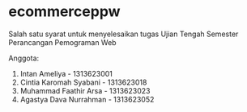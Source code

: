 # ecommerceppw
Salah satu syarat untuk menyelesaikan tugas Ujian Tengah Semester Perancangan Pemograman Web

Anggota:
1. Intan Ameliya - 1313623001
2. Cintia Karomah Syabani - 1313623018
3. Muhammad Faathir Arsa - 1313623023
4. Agastya Dava Nurrahman - 1313623052
